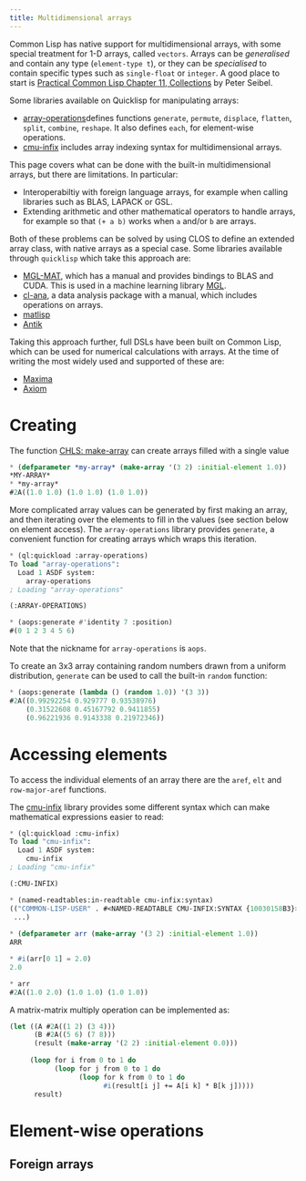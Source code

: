 ```yaml
---
title: Multidimensional arrays
---
```


Common Lisp has native support for multidimensional arrays, with some
special treatment for 1-D arrays, called `vectors`. Arrays can be
*generalised* and contain any type (`element-type t`), or they
can be *specialised* to contain specific types such as `single-float`
or `integer`. A good place to start is 
[Practical Common Lisp Chapter 11, Collections](http://www.gigamonkeys.com/book/collections.html) by
Peter Seibel.

Some libraries available on Quicklisp for manipulating arrays:

- [array-operations](https://github.com/tpapp/array-operations)defines
  functions `generate`, `permute`, `displace`, `flatten`, `split`,
  `combine`, `reshape`. It also defines `each`, for element-wise
  operations. 
- [cmu-infix](https://github.com/rigetticomputing/cmu-infix) includes
  array indexing syntax for multidimensional arrays.

This page covers what can be done with the built-in multidimensional
arrays, but there are limitations. In particular:

* Interoperabiltiy with foreign language arrays, for example when
  calling libraries such as BLAS, LAPACK or GSL. 
* Extending arithmetic and other mathematical operators to handle
  arrays, for example so that `(+ a b)` works 
  when `a` and/or `b` are arrays. 

Both of these problems can be solved by using CLOS to define an
extended array class, with native arrays as a special case. 
Some libraries available through `quicklisp` which take this approach
are: 

* [MGL-MAT](https://github.com/melisgl/mgl-mat), which has a manual
  and provides bindings to BLAS and CUDA. This is used in a machine
  learning library [MGL](https://github.com/melisgl/mgl).
* [cl-ana](https://github.com/ghollisjr/cl-ana/wiki), a data analysis
  package with a manual, which includes operations on arrays.
* [matlisp](https://github.com/matlisp/matlisp)
* [Antik](https://www.common-lisp.net/project/antik/)

Taking this approach further, full DSLs have been built on Common
Lisp, which can be used for numerical calculations with arrays.
At the time of writing the most widely used and supported of these are:

* [Maxima](http://maxima.sourceforge.net/documentation.html)
* [Axiom](https://github.com/daly/axiom)


# Creating

The function [CHLS: make-array](http://clhs.lisp.se/Body/f_mk_ar.htm)
can create arrays filled with a single value

~~~lisp
* (defparameter *my-array* (make-array '(3 2) :initial-element 1.0))
*MY-ARRAY*
* *my-array*
#2A((1.0 1.0) (1.0 1.0) (1.0 1.0))
~~~

More complicated array values can be generated by first making an
array, and then iterating over the elements to fill in the values (see
section below on element access). The `array-operations` library
provides `generate`, a convenient function for creating arrays which
wraps this iteration.

~~~lisp
* (ql:quickload :array-operations)
To load "array-operations":
  Load 1 ASDF system:
    array-operations
; Loading "array-operations"

(:ARRAY-OPERATIONS)

* (aops:generate #'identity 7 :position)
#(0 1 2 3 4 5 6)
~~~

Note that the nickname for `array-operations` is `aops`. 

To create an 3x3 array containing random numbers drawn from a uniform
distribution, `generate` can be used to call the built-in `random` function:

~~~lisp
* (aops:generate (lambda () (random 1.0)) '(3 3))
#2A((0.99292254 0.929777 0.93538976)
    (0.31522608 0.45167792 0.9411855)
    (0.96221936 0.9143338 0.21972346))
~~~

# Accessing elements

To access the individual elements of an array there are the `aref`,
`elt` and `row-major-aref` functions. 


The [cmu-infix](https://github.com/rigetticomputing/cmu-infix) library
provides some different syntax which can make mathematical expressions
easier to read:

~~~lisp
* (ql:quickload :cmu-infix)
To load "cmu-infix":
  Load 1 ASDF system:
    cmu-infix
; Loading "cmu-infix"

(:CMU-INFIX)

* (named-readtables:in-readtable cmu-infix:syntax)
(("COMMON-LISP-USER" . #<NAMED-READTABLE CMU-INFIX:SYNTAX {10030158B3}>)
 ...)
 
* (defparameter arr (make-array '(3 2) :initial-element 1.0))
ARR

* #i(arr[0 1] = 2.0)
2.0

* arr
#2A((1.0 2.0) (1.0 1.0) (1.0 1.0))
~~~

A matrix-matrix multiply operation can be implemented as:
~~~lisp
(let ((A #2A((1 2) (3 4)))
      (B #2A((5 6) (7 8)))
      (result (make-array '(2 2) :initial-element 0.0)))
     
     (loop for i from 0 to 1 do 
           (loop for j from 0 to 1 do
                 (loop for k from 0 to 1 do
                       #i(result[i j] += A[i k] * B[k j]))))
      result)
~~~

# Element-wise operations



Foreign arrays
--------------

